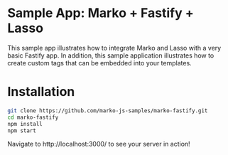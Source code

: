 # Sample App: Marko + Fastify + Lasso

This sample app illustrates how to integrate Marko and Lasso with a very basic
Fastify app. In addition, this sample application illustrates how to create
custom tags that can be embedded into your templates.

# Installation

```bash
git clone https://github.com/marko-js-samples/marko-fastify.git
cd marko-fastify
npm install
npm start
```

Navigate to http://localhost:3000/ to see your server in action!
